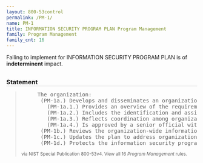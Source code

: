```yaml
---
layout: 800-53control
permalink: /PM-1/
name: PM-1
title: INFORMATION SECURITY PROGRAM PLAN Program Management
family: Program Management
family_cnt: 16
---
```

<p class="text-">Failing to implement for INFORMATION SECURITY PROGRAM PLAN is of <b>indeterminent</b> impact.</p>

<h3 style="border-bottom:1px solid #ddd;margin:30px 0 8px 0;">Statement</h3>
<blockquote>
<pre>     The organization: 
      (PM-1a.) Develops and disseminates an organization-wide information security program plan that: 
        (PM-1a.1.) Provides an overview of the requirements for the security program and a description of the security program management controls and common controls in place or planned for meeting those requirements; 
        (PM-1a.2.) Includes the identification and assignment of roles, responsibilities, management commitment, coordination among organizational entities, and compliance; 
        (PM-1a.3.) Reflects coordination among organizational entities responsible for the different aspects of information security (i.e., technical, physical, personnel, cyber-physical); and 
        (PM-1a.4.) Is approved by a senior official with responsibility and accountability for the risk being incurred to organizational operations (including mission, functions, image, and reputation), organizational assets, individuals, other organizations, and the Nation; 
      (PM-1b.) Reviews the organization-wide information security program plan [Assignment: organization-defined frequency]; 
      (PM-1c.) Updates the plan to address organizational changes and problems identified during plan implementation or security control assessments; and 
      (PM-1d.) Protects the information security program plan from unauthorized disclosure and modification. 
</pre>
<p><small>via NIST Special Publication 800-53v4. View all 16 <i>Program Management</i> rules. <a href="/cce/ssg/group/$Group_id"><span class="glyphicon glyphicon-link"></span></a> </small></p>
</blockquote>

